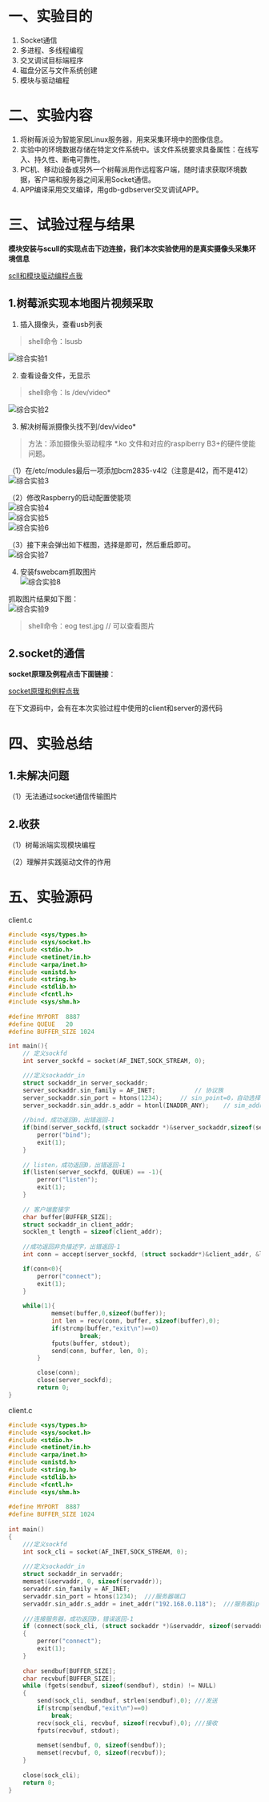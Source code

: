 # 一、实验目的
1. Socket通信
2. 多进程、多线程编程
3. 交叉调试目标端程序
4. 磁盘分区与文件系统创建
5. 模块与驱动编程

# 二、实验内容
1. 将树莓派设为智能家居Linux服务器，用来采集环境中的图像信息。
2. 实验中的环境数据存储在特定文件系统中。该文件系统要求具备属性：在线写入、持久性、断电可靠性。
3. PC机、移动设备或另外一个树莓派用作远程客户端，随时请求获取环境数据，客户端和服务器之间采用Socket通信。
4. APP编译采用交叉编译，用gdb-gdbserver交叉调试APP。

# 三、试验过程与结果
**模块安装与scull的实现点击下边连接，我们本次实验使用的是真实摄像头采集环境信息**

[scll和模块驱动编程点我](https://github.com/yiyading/day-read/tree/master/2020530embedded%E7%BB%BC%E5%90%88%E5%AE%9E%E9%AA%8C)

## 1.树莓派实现本地图片视频采取
1. 插入摄像头，查看usb列表

> shell命令：lsusb

![综合实验1](img/综合实验1.png)

2. 查看设备文件，无显示

> shell命令：ls /dev/video\*

![综合实验2](img/综合实验2.png)

3. 解决树莓派摄像头找不到/dev/video*

> 方法：添加摄像头驱动程序 *.ko 文件和对应的raspiberry B3+的硬件使能问题。

（1）在/etc/modules最后一项添加bcm2835-v4l2（注意是4l2，而不是412）<br>
![综合实验3](img/综合实验3.png)

（2）修改Raspberry的启动配置使能项<br>
![综合实验4](img/综合实验4.png)<br>
![综合实验5](img/综合实验5.png)<br>
![综合实验6](img/综合实验6.png)<br>

（3）接下来会弹出如下框图，选择是即可，然后重启即可。<br>
![综合实验7](img/综合实验7.png)

4. 安装fswebcam抓取图片<br>
![综合实验8](img/综合实验8.png)

抓取图片结果如下图：<br>
![综合实验9](img/综合实验9.png)

> shell命令：eog test.jpg	// 可以查看图片

## 2.socket的通信

**socket原理及例程点击下面链接**：

[socket原理和例程点我](https://github.com/yiyading/day-read/tree/master/socket%E9%80%9A%E4%BF%A1%E5%8E%9F%E7%90%86%E5%8F%8A%E4%BE%8B%E7%A8%8B)

在下文源码中，会有在本次实验过程中使用的client和server的源代码



# 四、实验总结

## 1.未解决问题
（1）无法通过socket通信传输图片

## 2.收获
（1）树莓派端实现模块编程

（2）理解并实践驱动文件的作用
# 五、实验源码

client.c
```c
#include <sys/types.h>
#include <sys/socket.h>
#include <stdio.h>
#include <netinet/in.h>
#include <arpa/inet.h>
#include <unistd.h>
#include <string.h>
#include <stdlib.h>
#include <fcntl.h>
#include <sys/shm.h>
 
#define MYPORT  8887
#define QUEUE   20
#define BUFFER_SIZE 1024

int main(){
	// 定义sockfd
	int server_sockfd = socket(AF_INET,SOCK_STREAM, 0);

	///定义sockaddr_in
	struct sockaddr_in server_sockaddr;
	server_sockaddr.sin_family = AF_INET;			// 协议族
	server_sockaddr.sin_port = htons(1234);		// sin_point=0，自动选择一个未占用的端口
	server_sockaddr.sin_addr.s_addr = htonl(INADDR_ANY);	// sim_addr.s_addr置为INADDR_ANY，自动填入本机IP地址
 
	//bind，成功返回0，出错返回-1
	if(bind(server_sockfd,(struct sockaddr *)&server_sockaddr,sizeof(server_sockaddr))==-1){
		perror("bind");
		exit(1);
	}
 
	// listen，成功返回0，出错返回-1
	if(listen(server_sockfd, QUEUE) == -1){
		perror("listen");
		exit(1);
	}
 
	// 客户端套接字
	char buffer[BUFFER_SIZE];
	struct sockaddr_in client_addr;
	socklen_t length = sizeof(client_addr);
 
	//成功返回非负描述字，出错返回-1
	int conn = accept(server_sockfd, (struct sockaddr*)&client_addr, &length);

	if(conn<0){
		perror("connect");
		exit(1);
	}
 
	while(1){
       		memset(buffer,0,sizeof(buffer));
        	int len = recv(conn, buffer, sizeof(buffer),0);
        	if(strcmp(buffer,"exit\n")==0)
            		break;
        	fputs(buffer, stdout);
        	send(conn, buffer, len, 0);
    	}

    	close(conn);
    	close(server_sockfd);
    	return 0;
}
```

client.c
```c
#include <sys/types.h>
#include <sys/socket.h>
#include <stdio.h>
#include <netinet/in.h>
#include <arpa/inet.h>
#include <unistd.h>
#include <string.h>
#include <stdlib.h>
#include <fcntl.h>
#include <sys/shm.h>
 
#define MYPORT  8887
#define BUFFER_SIZE 1024
 
int main()
{
    ///定义sockfd
    int sock_cli = socket(AF_INET,SOCK_STREAM, 0);
 
    ///定义sockaddr_in
    struct sockaddr_in servaddr;
    memset(&servaddr, 0, sizeof(servaddr));
    servaddr.sin_family = AF_INET;
    servaddr.sin_port = htons(1234);  ///服务器端口
    servaddr.sin_addr.s_addr = inet_addr("192.168.0.118");  ///服务器ip
 
    ///连接服务器，成功返回0，错误返回-1
    if (connect(sock_cli, (struct sockaddr *)&servaddr, sizeof(servaddr)) < 0)
    {
        perror("connect");
        exit(1);
    }
 
    char sendbuf[BUFFER_SIZE];
    char recvbuf[BUFFER_SIZE];
    while (fgets(sendbuf, sizeof(sendbuf), stdin) != NULL)
    {
        send(sock_cli, sendbuf, strlen(sendbuf),0); ///发送
        if(strcmp(sendbuf,"exit\n")==0)
            break;
        recv(sock_cli, recvbuf, sizeof(recvbuf),0); ///接收
        fputs(recvbuf, stdout);
 
        memset(sendbuf, 0, sizeof(sendbuf));
        memset(recvbuf, 0, sizeof(recvbuf));
    }
 
    close(sock_cli);
    return 0;
}
```
